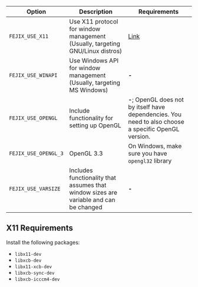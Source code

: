 | Option | Description | Requirements |
| --- | --- | --- |
| `FEJIX_USE_X11` | Use X11 protocol for window management (Usually, targeting GNU/Linux distros) | [Link](#x11-requirements) |
| `FEJIX_USE_WINAPI` | Use Windows API for window management (Usually, targeting MS Windows) | **-** |
| `FEJIX_USE_OPENGL` | Include functionality for setting up OpenGL | **-**; OpenGL does not by itself have dependencies. You need to also choose a specific OpenGL version. |
| `FEJIX_USE_OPENGL_3` | OpenGL 3.3 | On Windows, make sure you have `opengl32` library |
| `FEJIX_USE_VARSIZE` | Includes functionality that assumes that window sizes are variable and can be changed | **-** |

## X11 Requirements

Install the following packages:

* `libx11-dev`
* `libxcb-dev`
* `libx11-xcb-dev`
* `libxcb-sync-dev`
* `libxcb-icccm4-dev`